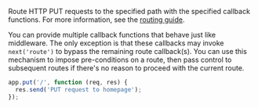 Route HTTP PUT requests to the specified path with the specified callback functions. For more information, see the [routing guide](/guide/routing.html).

You can provide multiple callback functions that behave just like middleware. The only exception is that these callbacks may invoke `next('route')` to bypass the remaining route callback(s). You can use this mechanism to impose pre-conditions on a route, then pass control to subsequent routes if there's no reason to proceed with the current route.

```js
app.put('/', function (req, res) {
  res.send('PUT request to homepage');
});
```
